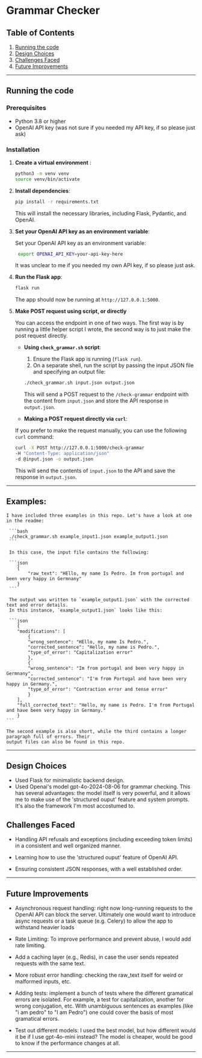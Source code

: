 
# Grammar Checker 

## Table of Contents
1. [Running the code](#running-the-code)
2. [Design Choices](#design-choices)
3. [Challenges Faced](#challenges-faced)
4. [Future Improvements](#future-improvements)

---

## Running the code

### Prerequisites

- Python 3.8 or higher
- OpenAI API key (was not sure if you needed my API key, if so please just ask)

### Installation

1. **Create a virtual environment** :

    ```bash
   python3 -m venv venv
   source venv/bin/activate
   ```

2. **Install dependencies**:

   ```bash
   pip install -r requirements.txt
   ```

   This will install the necessary libraries, including Flask, Pydantic, and OpenAI.

3. **Set your OpenAI API key as an environment variable**:


    Set your OpenAI API key as an environment variable:

   ```bash
    export OPENAI_API_KEY=your-api-key-here
    ```

    It was unclear to me if you needed my own API key, if so please just ask.


4. **Run the Flask app**:

   ```bash
   flask run
   ```

   The app should now be running at `http://127.0.0.1:5000`.


5. **Make POST request using script, or directly**

   You can access the endpoint in one of two ways. The first way is by running a little helper script I wrote, the second way is to just make the post request directly.

   - **Using `check_grammar.sh` script**:

     1. Ensure the Flask app is running (`flask run`).
     2. On a separate shell, run the script by passing the input JSON file and specifying an output file:

     ```bash
     ./check_grammar.sh input.json output.json
     ```

     This will send a POST request to the `/check-grammar` endpoint with the content from `input.json` and store the API response in `output.json`.
    
    - **Making a POST request directly via `curl`**:

     If you prefer to make the request manually, you can use the following `curl` command:

     ```bash
     curl -X POST http://127.0.0.1:5000/check-grammar
     -H "Content-Type: application/json"
     -d @input.json -o output.json
     ```

     This will send the contents of `input.json` to the API and save the response in `output.json`.


--- 

## **Examples**:

    I have included three examples in this repo. Let's have a look at one in the readme:

     ```bash
     ./check_grammar.sh example_input1.json example_output1.json
     ```

     In this case, the input file contains the following:

     ```json
        {
            "raw_text": "HEllo, my name Is Pedro. Im from portugal and been very happy in Germnany"
        }
     ```

     The output was written to `example_output1.json` with the corrected text and error details.
     In this instance, `example_output1.json` looks like this:

     ```json
        {
        "modifications": [
            {
            "wrong_sentence": "HEllo, my name Is Pedro.",
            "corrected_sentence": "Hello, my name is Pedro.",
            "type_of_error": "Capitalization error"
            },
            {
            "wrong_sentence": "Im from portugal and been very happy in Germnany",
            "corrected_sentence": "I'm from Portugal and have been very happy in Germany.",
            "type_of_error": "Contraction error and tense error"
            }
        ],
        "full_corrected_text": "Hello, my name is Pedro. I'm from Portugal and have been very happy in Germany."
        }
    ```

    The second example is also short, while the third contains a longer paragraph full of errors. Their
    output files can also be found in this repo.



---

## **Design Choices**

- Used Flask for minimalistic backend design.
- Used Openai's model gpt-4o-2024-08-06 for grammar checking. This has several advantages: the model itself is very powerful, and it allows me to make use of the 'structured ouput' feature and system prompts. It's also the framework I'm most accostumed to.


## **Challenges Faced**

- Handling API refusals and exceptions (including exceeding token limits) in a consistent and well organized manner.

- Learning how to use the 'structured ouput' feature of OpenAI API.

- Ensuring consistent JSON responses, with a well established order.

---

## **Future Improvements**

- Asynchronous request handling: right now long-running requests to the OpenAI API can block the server. Ultimately one would want to introduce async requests or a task queue (e.g. Celery) to allow the app to withstand heavier loads

- Rate Limiting: To improve performance and prevent abuse, I would add rate limiting. 

- Add a caching layer (e.g., Redis), in case the user sends repeated requests with the same text.

- More robust error handling: checking the raw_text itself for weird or malformed inputs, etc.

- Adding tests: implement a bunch of tests where the different gramatical errors are isolated. For example, a test for capitalization, another for wrong conjugation, etc. With unambiguous sentences as examples (like "i am pedro" to "I am Pedro") one could cover the basis of most gramatical errors.

- Test out different models: I used the best model, but how different would it be if I use gpt-4o-mini instead? The model is cheaper, would be good to know if the performance changes at all.

---
